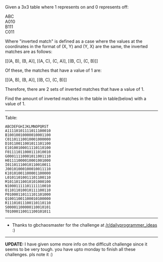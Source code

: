 <div class="md"><p>Given a 3x3 table where 1 represents on and 0 represents off:</p>
<p>ABC<br/>
A010<br/>
B111<br/>
C011</p>
<p>Where "inverted match" is defined as a case where the values at the coordinates in the format of (X, Y) and (Y, X) are the same, the inverted matches are as follows:</p>
<p>[[(A, B), (B, A)], [(A, C), (C, A)], [(B, C), (C, B)]]</p>
<p>Of these, the matches that have a value of 1 are:</p>
<p>[[(A, B), (B, A)], [(B, C), (C, B)]]</p>
<p>Therefore, there are 2 sets of inverted matches that have a value of 1.</p>
<p>Find the amount of inverted matches in the table in table(below) with a value of 1.</p>
<hr/>
<p>Table:</p>
<p><code>ABCDEFGHIJKLMNOPQRST</code><br/>
<code>A11110101111011100010</code><br/>
<code>B10010010000010001100</code><br/>
<code>C01101110010001000000</code><br/>
<code>D10110011001011101100</code><br/>
<code>E10100100011110110100</code><br/>
<code>F01111011000111010010</code><br/>
<code>G00011110001011001110</code><br/>
<code>H01111000010001001000</code><br/>
<code>I01101110010110010011</code><br/>
<code>J00101000100010011110</code><br/>
<code>K10101001100001100000</code><br/>
<code>L01011010011101100110</code><br/>
<code>M10110110010101000100</code><br/>
<code>N10001111101111110010</code><br/>
<code>O11011010010111100110</code><br/>
<code>P01000110111101101000</code><br/>
<code>Q10011001100010100000</code><br/>
<code>R11101011100110110110</code><br/>
<code>S00001100000110010101</code><br/>
<code>T01000110011100101011</code></p>
<hr/>
<ul>
<li>Thanks to gbchaosmaster for the challenge at <a href="/r/dailyprogrammer_ideas">/r/dailyprogrammer_ideas</a> :)</li>
</ul>
<hr/>
<p><strong>UPDATE:</strong> I have given some more info on the difficult challenge since it seems to be very tough. you have upto monday to finish all these challenges. pls note it :)</p>
</div>
